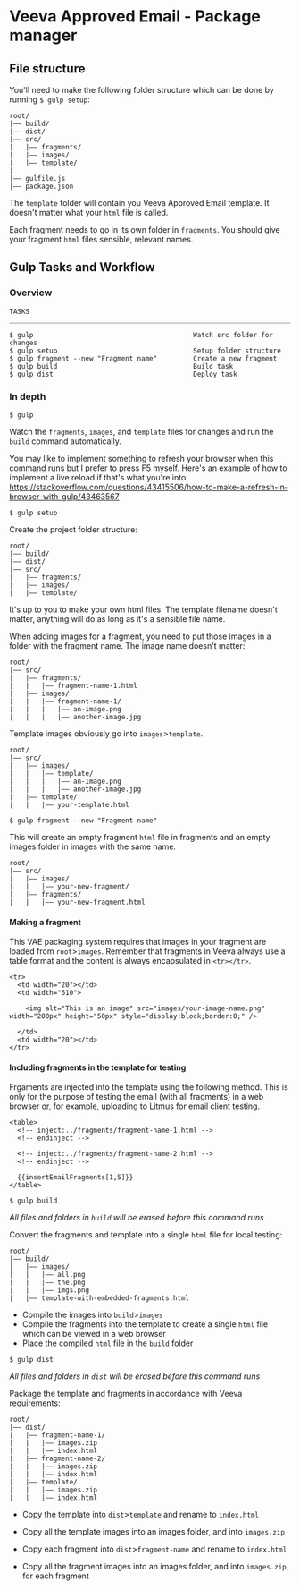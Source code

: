 # Veeva Approved Email - Package manager 

## File structure

You'll need to make the following folder structure which can be done by running `$ gulp setup`: 

```
root/
|—— build/
|—— dist/
|—— src/
|   |—— fragments/
|   |—— images/
|   |—— template/
|
|—— gulfile.js
|—— package.json
```

The `template` folder will contain you Veeva Approved Email template. It doesn't matter what your `html` file is called. 

Each fragment needs to go in its own folder in `fragments`. You should give your fragment `html` files sensible, relevant names. 

## Gulp Tasks and Workflow

### Overview

```
TASKS
_________________________________________________________________________

$ gulp                                        Watch src folder for changes
$ gulp setup                                  Setup folder structure
$ gulp fragment --new "Fragment name"         Create a new fragment
$ gulp build                                  Build task
$ gulp dist                                   Deploy task
```

### In depth

```
$ gulp
```
Watch the `fragments`, `images`, and `template` files for changes and run the `build` command automatically. 

You may like to implement something to refresh your browser when this command runs but I prefer to press F5 myself. Here's an example of how to implement a live reload if that's what you're into: <https://stackoverflow.com/questions/43415506/how-to-make-a-refresh-in-browser-with-gulp/43463567>

```
$ gulp setup
```
Create the project folder structure:

```
root/
|—— build/
|—— dist/
|—— src/
|   |—— fragments/
|   |—— images/
|   |—— template/
```

It's up to you to make your own html files. The template filename doesn't matter, anything will do as long as it's a sensible file name. 

When adding images for a fragment, you need to put those images in a folder with the fragment name. The image name doesn't matter: 

```
root/
|—— src/
|   |—— fragments/
|   |   |—— fragment-name-1.html
|   |—— images/
|   |   |—— fragment-name-1/
|   |   |   |—— an-image.png
|   |   |   |—— another-image.jpg
```

Template images obviously go into `images`>`template`. 

```
root/
|—— src/
|   |—— images/
|   |   |—— template/
|   |   |   |—— an-image.png
|   |   |   |—— another-image.jpg
|   |—— template/
|   |   |—— your-template.html
```

```
$ gulp fragment --new "Fragment name"
```
This will create an empty fragment `html` file in fragments and an empty images folder in images with the same name. 

```
root/
|—— src/
|   |—— images/
|   |   |—— your-new-fragment/
|   |—— fragments/
|   |   |—— your-new-fragment.html
```

#### Making a fragment 

This VAE packaging system requires that images in your fragment are loaded from `root`>`images`. Remember that fragments in Veeva always use a table format and the content is always encapsulated in `<tr></tr>`. 

```
<tr>
  <td width="20"></td>
  <td width="610">
  
    <img alt="This is an image" src="images/your-image-name.png" width="200px" height="50px" style="display:block;border:0;" />
  
  </td>
  <td width="20"></td>
</tr>
```

#### Including fragments in the template for testing

Frgaments are injected into the template using the following method. This is only for the purpose of testing the email (with all fragments) in a web browser or, for example, uploading to Litmus for email client testing. 

```
<table>
  <!-- inject:../fragments/fragment-name-1.html -->
  <!-- endinject -->

  <!-- inject:../fragments/fragment-name-2.html -->
  <!-- endinject -->

  {{insertEmailFragments[1,5]}}
</table>
```

```
$ gulp build
```
*All files and folders in `build` will be erased before this command runs*

Convert the fragments and template into a single `html` file for local testing: 

```
root/
|—— build/
|   |—— images/
|   |   |—— all.png
|   |   |—— the.png
|   |   |—— imgs.png
|   |—— template-with-embedded-fragments.html
```

- Compile the images into `build`>`images`
- Compile the fragments into the template to create a single `html` file which can be viewed in a web browser 
- Place the compiled `html` file in the `build` folder

```
$ gulp dist
```
*All files and folders in `dist` will be erased before this command runs*

Package the template and fragments in accordance with Veeva requirements: 

```
root/
|—— dist/
|   |—— fragment-name-1/
|   |   |—— images.zip
|   |   |—— index.html
|   |—— fragment-name-2/
|   |   |—— images.zip
|   |   |—— index.html
|   |—— template/
|   |   |—— images.zip
|   |   |—— index.html
```

- Copy the template into `dist`>`template` and rename to `index.html`
- Copy all the template images into an images folder, and into `images.zip` 

- Copy each fragment into `dist`>`fragment-name` and rename to `index.html`
- Copy all the fragment images into an images folder, and into `images.zip`, for each fragment 
